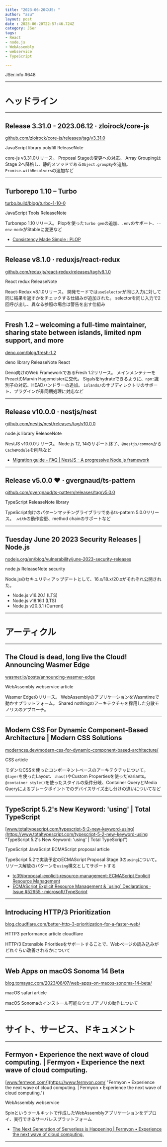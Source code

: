 ```yaml
---
title: "2023-06-20のJS: "
author: "azu"
layout: post
date : 2023-06-20T22:57:46.724Z
category: JSer
tags:
- React
- node.js
- WebAssembly
- webservice
- TypeScript

---
```


JSer.info #648

----

<h1 class="site-genre">ヘッドライン</h1>

----

## Release 3.31.0 - 2023.06.12 · zloirock/core-js
[github.com/zloirock/core-js/releases/tag/v3.31.0](https://github.com/zloirock/core-js/releases/tag/v3.31.0 "Release 3.31.0 - 2023.06.12 · zloirock/core-js")
<p class="jser-tags jser-tag-icon"><span class="jser-tag">JavaScript</span> <span class="jser-tag">library</span> <span class="jser-tag">polyfill</span> <span class="jser-tag">ReleaseNote</span></p>

core-js v3.31.0リリース。
Proposal Stageの変更への対応。
Array GroupingはStage 2へ降格し、静的メソッドである`Object.groupBy`を追加。
`Promise.withResolvers`の追加など


----

## Turborepo 1.10 – Turbo
[turbo.build/blog/turbo-1-10-0](https://turbo.build/blog/turbo-1-10-0 "Turborepo 1.10 – Turbo")
<p class="jser-tags jser-tag-icon"><span class="jser-tag">JavaScript</span> <span class="jser-tag">Tools</span> <span class="jser-tag">ReleaseNote</span></p>

Turborepo 1.10リリース。
Plopを使った`turbo gen`の追加、`.env`のサポート、`--env-mode`がStableに変更など

- [Consistency Made Simple : PLOP](https://plopjs.com/ "Consistency Made Simple : PLOP")

----

## Release v8.1.0 · reduxjs/react-redux
[github.com/reduxjs/react-redux/releases/tag/v8.1.0](https://github.com/reduxjs/react-redux/releases/tag/v8.1.0 "Release v8.1.0 · reduxjs/react-redux")
<p class="jser-tags jser-tag-icon"><span class="jser-tag">React</span> <span class="jser-tag">redux</span> <span class="jser-tag">ReleaseNote</span></p>

React-Redux v8.1.0リリース。
開発モードでは`useSelector`が同じ入力に対して同じ結果を返すかをチェックする仕組みが追加された。
selectorを同じ入力で2回呼び出し、異なる参照の場合は警告を出す仕組み


----

## Fresh 1.2 – welcoming a full-time maintainer, sharing state between islands, limited npm support, and more
[deno.com/blog/fresh-1.2](https://deno.com/blog/fresh-1.2 "Fresh 1.2 – welcoming a full-time maintainer, sharing state between islands, limited npm support, and more")
<p class="jser-tags jser-tag-icon"><span class="jser-tag">deno</span> <span class="jser-tag">library</span> <span class="jser-tag">ReleaseNote</span> <span class="jser-tag">React</span></p>

Deno向けのWeb FrameworkであるFresh 1.2リリース。
メインメンテナーをPreactのMarvin Hagemeisterに交代。
Sigalsをhydrateできるように、`npm:`識別子の対応、HEADハンドラーの追加。
`islands/`のサブディレクトリのサポート、プラグインが非同期処理に対応など


----

## Release v10.0.0 · nestjs/nest
[github.com/nestjs/nest/releases/tag/v10.0.0](https://github.com/nestjs/nest/releases/tag/v10.0.0 "Release v10.0.0 · nestjs/nest")
<p class="jser-tags jser-tag-icon"><span class="jser-tag">node.js</span> <span class="jser-tag">library</span> <span class="jser-tag">ReleaseNote</span></p>

NestJS v10.0.0リリース。
Node.js 12, 14のサポート終了、`@nestjs/common`から`CacheModule`を削除など

- [Migration guide - FAQ | NestJS - A progressive Node.js framework](https://docs.nestjs.com/migration-guide "Migration guide - FAQ | NestJS - A progressive Node.js framework")

----

## Release v5.0.0 ❤️ · gvergnaud/ts-pattern
[github.com/gvergnaud/ts-pattern/releases/tag/v5.0.0](https://github.com/gvergnaud/ts-pattern/releases/tag/v5.0.0 "Release v5.0.0 ❤️ · gvergnaud/ts-pattern")
<p class="jser-tags jser-tag-icon"><span class="jser-tag">TypeScript</span> <span class="jser-tag">ReleaseNote</span> <span class="jser-tag">library</span></p>

TypeScript向けのパターンマッチングライブラリであるts-pattern 5.0.0リリース。
`.with`の動作変更、method chainのサポートなど


----

## Tuesday June 20 2023 Security Releases | Node.js
[nodejs.org/en/blog/vulnerability/june-2023-security-releases](https://nodejs.org/en/blog/vulnerability/june-2023-security-releases "Tuesday June 20 2023 Security Releases | Node.js")
<p class="jser-tags jser-tag-icon"><span class="jser-tag">node.js</span> <span class="jser-tag">ReleaseNote</span> <span class="jser-tag">security</span></p>

Node.jsのセキュリティアップデートとして、16.x/18.x/20.xがそれぞれ公開された。

- Node.js v16.20.1 (LTS)
- Node.js v18.16.1 (LTS)
- Node.js v20.3.1 (Current)


----
<h1 class="site-genre">アーティクル</h1>

----

## The Cloud is dead, long live the Cloud! Announcing Wasmer Edge
[wasmer.io/posts/announcing-wasmer-edge](https://wasmer.io/posts/announcing-wasmer-edge "The Cloud is dead, long live the Cloud! Announcing Wasmer Edge")
<p class="jser-tags jser-tag-icon"><span class="jser-tag">WebAssembly</span> <span class="jser-tag">webservice</span> <span class="jser-tag">article</span></p>

Wasmer Edgeのリリース。
WebAssemblyのアプリケーションをWasmtimeで動かすプラットフォーム。
Shared nothingのアーキテクチャを採用した分散モノリスのアプローチ。


----

## Modern CSS For Dynamic Component-Based Architecture | Modern CSS Solutions
[moderncss.dev/modern-css-for-dynamic-component-based-architecture/](https://moderncss.dev/modern-css-for-dynamic-component-based-architecture/ "Modern CSS For Dynamic Component-Based Architecture | Modern CSS Solutions")
<p class="jser-tags jser-tag-icon"><span class="jser-tag">CSS</span> <span class="jser-tag">article</span></p>

モダンなCSSを使ったコンポーネントベースのアーキテクチャについて。
`@layer`を使ったLayout、`:has()`やCustom Propertiesを使ったVariants。
`@container style()`を使ったスタイルの条件分岐、Container QueryとMedia Queryによるブレークポイントでのデバイスサイズ出し分けの違いについてなど


----

## TypeScript 5.2&#039;s New Keyword: &#039;using&#039; | Total TypeScript
[www.totaltypescript.com/typescript-5-2-new-keyword-using](https://www.totaltypescript.com/typescript-5-2-new-keyword-using "TypeScript 5.2&#039;s New Keyword: &#039;using&#039; | Total TypeScript")
<p class="jser-tags jser-tag-icon"><span class="jser-tag">TypeScript</span> <span class="jser-tag">JavaScript</span> <span class="jser-tag">ECMAScript</span> <span class="jser-tag">proposal</span> <span class="jser-tag">article</span></p>

TypeScript 5.2で実装予定のECMAScript Proposal Stage 3の`using`について。
リソース解放のパターンを`using`構文としてサポートする

- [tc39/proposal-explicit-resource-management: ECMAScript Explicit Resource Management](https://github.com/tc39/proposal-explicit-resource-management "tc39/proposal-explicit-resource-management: ECMAScript Explicit Resource Management")
- [ECMAScript Explicit Resource Management &amp; \`using\` Declarations · Issue #52955 · microsoft/TypeScript](https://github.com/microsoft/TypeScript/issues/52955 "ECMAScript Explicit Resource Management &amp;amp; \&#x60;using\&#x60; Declarations · Issue #52955 · microsoft/TypeScript")

----

## Introducing HTTP/3 Prioritization
[blog.cloudflare.com/better-http-3-prioritization-for-a-faster-web/](https://blog.cloudflare.com/better-http-3-prioritization-for-a-faster-web/ "Introducing HTTP/3 Prioritization")
<p class="jser-tags jser-tag-icon"><span class="jser-tag">HTTP3</span> <span class="jser-tag">performance</span> <span class="jser-tag">article</span> <span class="jser-tag">cloudflare</span></p>

HTTP/3 Extensible Prioritiesをサポートすることで、Webページの読み込みがどれぐらい改善されるかについて


----

## Web Apps on macOS Sonoma 14 Beta
[blog.tomayac.com/2023/06/07/web-apps-on-macos-sonoma-14-beta/](https://blog.tomayac.com/2023/06/07/web-apps-on-macos-sonoma-14-beta/ "Web Apps on macOS Sonoma 14 Beta")
<p class="jser-tags jser-tag-icon"><span class="jser-tag">macOS</span> <span class="jser-tag">safari</span> <span class="jser-tag">article</span></p>

macOS Sonomaのインストール可能なウェブアプリの動作について


----
<h1 class="site-genre">サイト、サービス、ドキュメント</h1>

----

## Fermyon • Experience the next wave of cloud computing. | Fermyon • Experience the next wave of cloud computing.
[www.fermyon.com/](https://www.fermyon.com/ "Fermyon • Experience the next wave of cloud computing. | Fermyon • Experience the next wave of cloud computing.")
<p class="jser-tags jser-tag-icon"><span class="jser-tag">WebAssembly</span> <span class="jser-tag">webservice</span></p>

Spinというツールキットで作成したWebAssemblyアプリケーションをデプロイ、実行できるサーバレスプラットフォーム

- [The Next Generation of Serverless is Happening | Fermyon • Experience the next wave of cloud computing.](https://www.fermyon.com/blog/next-generation-of-serverless-is-happening "The Next Generation of Serverless is Happening | Fermyon • Experience the next wave of cloud computing.")

----

